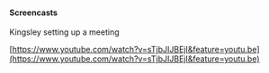 #### Screencasts

Kingsley setting up a meeting

[https://www.youtube.com/watch?v=sTjbJIJBEjI&feature=youtu.be](https://www.youtube.com/watch?v=sTjbJIJBEjI&feature=youtu.be)


